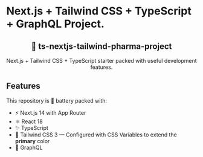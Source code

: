 # Next.js + Tailwind CSS + TypeScript + GraphQL Project.

<div align="center">
  <h2>🔋 ts-nextjs-tailwind-pharma-project</h2>
  <p>Next.js + Tailwind CSS + TypeScript starter packed with useful development features.</p>

</div>

## Features

This repository is 🔋 battery packed with:

- ⚡️ Next.js 14 with App Router
- ⚛️ React 18
- ✨ TypeScript
- 💨 Tailwind CSS 3 — Configured with CSS Variables to extend the **primary** color
- 💎 GraphQL